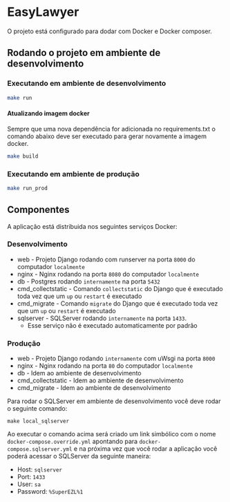 # EasyLawyer

O projeto está configurado para dodar com Docker e Docker composer.

## Rodando o projeto em ambiente de desenvolvimento


### Executando em ambiente de desenvolvimento

```bash
make run
```

#### Atualizando imagem docker

Sempre que uma nova dependência for adicionada no requirements.txt o comando abaixo deve ser executado para gerar novamente a imagem docker.

```bash
make build
```

### Executando em ambiente de produção

```bash
make run_prod
```

## Componentes

A aplicação está distribuida nos seguintes serviços Docker:

### Desenvolvimento

- web - Projeto Django rodando com runserver na porta `8000` do computador `localmente`
- nginx - Nginx rodando na porta `8080` do computador `localmente`
- db - Postgres rodando `internamente` na porta `5432`
- cmd_collectstatic - Comando `collectstatic` do Django que é executado toda vez que um `up` ou `restart` é executado
- cmd_migrate - Comando `migrate` do Django que é executado toda vez que um `up` ou `restart` é executado
- sqlserver - SQLServer rodando `internamente` na porta `1433`.
  - Esse serviço não é executado automaticamente por padrão

### Produção

- web - Projeto Django rodando `internamente` com uWsgi na porta `8000`
- nginx - Nginx rodando na porta `80` do computador `localmente`
- db - Idem ao ambiente de desenvolvimento
- cmd_collectstatic - Idem ao ambiente de desenvolvimento
- cmd_migrate - Idem ao ambiente de desenvolvimento

Para rodar o SQLServer em ambiente de desenvolvimento você deve rodar o seguinte comando:

```
make local_sqlserver
```

Ao executar o comando acima será criado um link simbólico com o nome `docker-compose.override.yml` apontando para `docker-compose.sqlserver.yml` e na próxima vez que você rodar a aplicação você poderá acessar o SQLServer da seguinte maneira:

- Host: `sqlserver`
- Port:  `1433`
- User: `sa`
- Password: `%SuperEZL%1`


